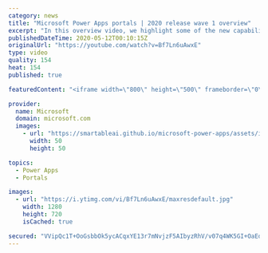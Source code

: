 ```yaml
---
category: news
title: "Microsoft Power Apps portals | 2020 release wave 1 overview"
excerpt: "In this overview video, we highlight some of the new capabilities included in the latest update to Microsoft Power Apps portals.     Here are the capabilities covered:   •    Power BI integration, so you can quickly add Power BI reports, tables, and dashboards to your portals without coding.  •    Themes"
publishedDateTime: 2020-05-12T00:10:15Z
originalUrl: "https://youtube.com/watch?v=Bf7Ln6uAwxE"
type: video
quality: 154
heat: 154
published: true

featuredContent: "<iframe width=\"800\" height=\"500\" frameborder=\"0\" src=\"https://www.youtube.com/embed/Bf7Ln6uAwxE\" allow=\"accelerometer; autoplay; encrypted-media; gyroscope; picture-in-picture\" allowfullscreen></iframe>"

provider:
  name: Microsoft
  domain: microsoft.com
  images:
    - url: "https://smartableai.github.io/microsoft-power-apps/assets/images/organizations/microsoft.com-50x50.jpg"
      width: 50
      height: 50

topics:
  - Power Apps
  - Portals

images:
  - url: "https://i.ytimg.com/vi/Bf7Ln6uAwxE/maxresdefault.jpg"
    width: 1280
    height: 720
    isCached: true

secured: "VVipQc1T+OoGsbbOk5ycACqxYE13r7mNvjzF5AIbyzRhV/v07q4WK5GI+OaEdPCLPL3yM+t3orhtarjnqpfKPR4y2v+n02m78Esru6EMEIHyPeyYZXhor1gwi5cpQqbA7KN+3IjUjWWp5e7DBarN+yAKxGHlj8qvjdulzGmPAvwRwL3j7v55TVRE6gvqqNWmGCGAKs+0rrI7RY4dwOVOhOhWaQ2g0reoTBLNoZLvwTPaiB4DqGyf6guRI8T5ou/dHvaBB4MoUaa9JieDKK1xEwA0LiHR8cQb09YpMT8zWQIgBN3zmhW7jX/2vvi9mtgI3CSx268Xb9uCmbO6XCKv0Jt3jW3dsGUiprZjd2H7X0Lmy2MqNPTPYbu/t47u7rI2j1E7MWugEPTwuLTKdEKC61MskvFxeEiOzbe7AzL87mhNp5+SVoFdk694Bgc7dHJZ;ex0j+Tq5dsybFccvEWBTVQ=="
---
```


